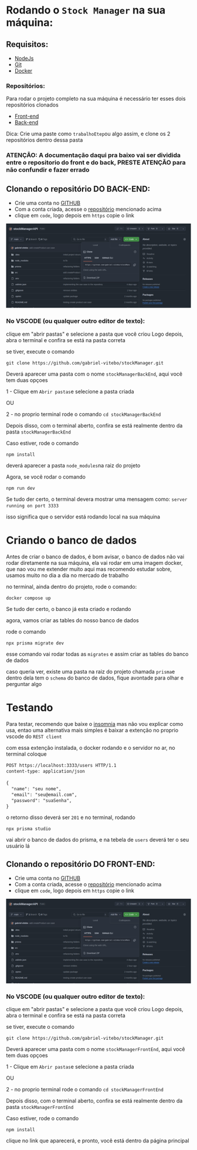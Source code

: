 # Rodando o `Stock Manager` na sua máquina:
 
 ## Requisitos:
  - [NodeJs](https://nodejs.org/en)
  - [Git](https://git-scm.com/downloads)
  - [Docker](https://www.docker.com/)

  ### Repositórios:
  
  Para rodar o projeto completo na sua máquina é necessário ter esses dois repositórios clonados
  - [Front-end](https://github.com/gabriel-vitebo/stockManager)
  - [Back-end](https://github.com/gabriel-vitebo/stockManagerAPI)

  Dica: Crie uma paste como `trabalhoEtep`ou algo assim, e clone os 2 repositórios dentro dessa pasta

  ### ATENÇÃO: A documentação daqui pra baixo vai ser dividida entre o repositorio do front e do back, PRESTE ATENÇÃO para não confundir e fazer errado
 
  ## Clonando o repositório  DO BACK-END:

  - Crie uma conta no [GITHUB](https://github.com/)
  - Com a conta criada, acesse o [repositório](https://github.com/gabriel-vitebo/stockManagerAPI) mencionado acima
  - clique em `code`, logo depois em `https` copie o link
  <img src="./assets/Captura de tela de 2024-12-07 14-10-01.png" alt="foto do clone do repositorio">

  ### No VSCODE (ou qualquer outro editor de texto):
  clique em "abrir pastas" e selecione a pasta que você criou
  Logo depois, abra o terminal e confira se está na pasta correta

  se tiver, execute o comando

  ```
  git clone https://github.com/gabriel-vitebo/stockManager.git
  ```
  Deverá aparecer uma pasta com o nome `stockManagerBackEnd`, aqui você tem duas opçoes
  
  1 - Clique em `Abrir pastas`e selecione a pasta criada

  OU

  2 - no proprio terminal rode o comando `cd stockManagerBackEnd`

  Depois disso, com o terminal aberto, confira se está realmente dentro da pasta `stockManagerBackEnd`

  Caso estiver, rode o comando
```
npm install
```

deverá aparecer a pasta `node_modules`na raiz do projeto

Agora, se você rodar o comando

```
npm run dev
```

Se tudo der certo, o terminal devera mostrar uma mensagem como: `server running on port 3333`

isso significa que o servidor está rodando local na sua máquina

# Criando o banco de dados

Antes de criar o banco de dados, é bom avisar, o banco de dados não vai rodar diretamente na sua máquina, ela vai rodar em uma imagem docker, que nao vou me extender muito aqui mas recomendo estudar sobre, usamos muito no dia a dia no mercado de trabalho

no terminal, ainda dentro do projeto, rode o comando:
```
docker compose up
````

Se tudo der certo, o banco já esta criado e rodando

agora, vamos criar as tables do nosso banco de dados

rode o comando
```
npx prisma migrate dev
```

esse comando vai rodar todas as `migrates` e assim criar as tables do banco de dados

caso queria ver, existe uma pasta na raiz do projeto chamada `prisma`e dentro dela tem o `schema` do banco de dados, fique avontade para olhar e perguntar algo

# Testando

Para testar, recomendo que baixe o [insomnia](https://insomnia.rest/)
mas não vou explicar como usa, entao uma alternativa mais simples é baixar a extenção no proprio vscode do `REST client`

com essa extenção instalada, o docker rodando e o servidor no ar, no terminal coloque

```
POST https://localhost:3333/users HTTP/1.1
content-type: application/json

{
  "name": "seu nome",
  "email": "seu@email.com",
  "password": "suaSenha",
}
```

o retorno disso deverá ser `201` e no terminal, rodando

```
npx prisma studio
```

vai abrir o banco de dados do prisma, e na tebela de `users` deverá ter o seu usuário lá





## Clonando o repositório  DO FRONT-END:

  - Crie uma conta no [GITHUB](https://github.com/)
  - Com a conta criada, acesse o [repositório](https://github.com/gabriel-vitebo/stockManager) mencionado acima
  - clique em `code`, logo depois em `https` copie o link
  <img src="./assets/Captura de tela de 2024-12-07 14-10-01.png" alt="foto do clone do repositorio">

  ### No VSCODE (ou qualquer outro editor de texto):
  clique em "abrir pastas" e selecione a pasta que você criou
  Logo depois, abra o terminal e confira se está na pasta correta

  se tiver, execute o comando

  ```
  git clone https://github.com/gabriel-vitebo/stockManager.git
  ```
  Deverá aparecer uma pasta com o nome `stockManagerFrontEnd`, aqui você tem duas opçoes
  
  1 - Clique em `Abrir pastas`e selecione a pasta criada

  OU

  2 - no proprio terminal rode o comando `cd stockManagerFrontEnd`

  Depois disso, com o terminal aberto, confira se está realmente dentro da pasta `stockManagerFrontEnd`

  Caso estiver, rode o comando
```
npm install
```

clique no link que aparecerá, e pronto, você está dentro da página principal
